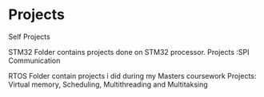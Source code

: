# Projects
Self Projects

STM32 Folder contains projects done on STM32 processor. 
      Projects :SPI Communication 

RTOS Folder contain projects i did during my Masters coursework
      Projects: Virtual memory, Scheduling, Multithreading and Multitaksing
